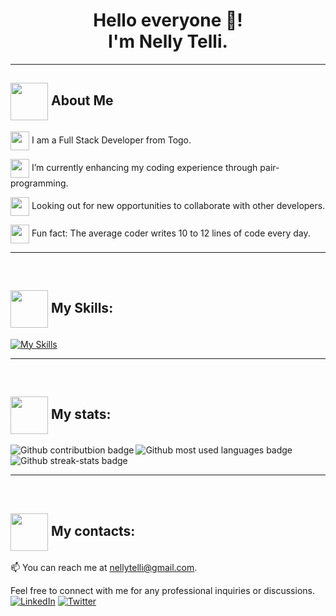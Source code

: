# <h1 align="center">Hello everyone 👋! <br /> I'm Nelly Telli.</h1>

---

## <img align="center" src="https://media.giphy.com/media/v1.Y2lkPTc5MGI3NjExZmMxYWI2MzZiMmQxZWRhNzA0OWRhODk4OGU0OTZlODJjMGQwYTU0NCZjdD1z/paTz7UZbPfTZFRYnnB/giphy.gif" width="60"> About Me
<p><img align="center" src="https://media.giphy.com/media/v1.Y2lkPTc5MGI3NjExZmMxYWI2MzZiMmQxZWRhNzA0OWRhODk4OGU0OTZlODJjMGQwYTU0NCZjdD1z/UVG0BN8TOMKkPOJS6e/giphy.gif" width="30"> I am a Full Stack Developer from Togo.</p>
<p><img align="center" src="https://media.giphy.com/media/v1.Y2lkPTc5MGI3NjExZmMxYWI2MzZiMmQxZWRhNzA0OWRhODk4OGU0OTZlODJjMGQwYTU0NCZjdD1z/f7Yl50km2i3Mo3oSe6/giphy.gif" width="30"> I’m currently enhancing my coding experience through pair-programming.</p>
<p><img align="center" src="https://media.giphy.com/media/v1.Y2lkPTc5MGI3NjExZmMxYWI2MzZiMmQxZWRhNzA0OWRhODk4OGU0OTZlODJjMGQwYTU0NCZjdD1z/FkdU6Or6txxpPdOsL8/giphy.gif" width="30"> Looking out for new opportunities to collaborate with other developers.</p>
<p><img align="center" src="https://media.giphy.com/media/v1.Y2lkPTc5MGI3NjExZmMxYWI2MzZiMmQxZWRhNzA0OWRhODk4OGU0OTZlODJjMGQwYTU0NCZjdD1z/uproGa8t6xLAeyebCr/giphy.gif" width="30"> Fun fact: The average coder writes 10 to 12 lines of code every day.</p>

---
<br>

## <img align="center" src="https://media.giphy.com/media/v1.Y2lkPTc5MGI3NjExZmMxYWI2MzZiMmQxZWRhNzA0OWRhODk4OGU0OTZlODJjMGQwYTU0NCZjdD1z/VDdh2wgmzsXAc7FCd7/giphy.gif" width="60"> My Skills:


[![My Skills](https://skillicons.dev/icons?i=html,css,sass,bootstrap,javascript,ruby,rails,webpack,mysql,ps,&perline=15)](https://skillicons.dev)

---
<br>

## <img align="center" src="https://media.giphy.com/media/v1.Y2lkPTc5MGI3NjExZmMxYWI2MzZiMmQxZWRhNzA0OWRhODk4OGU0OTZlODJjMGQwYTU0NCZjdD1z/RVWSqOsgDAq0W3051o/giphy.gif" width="60"> My stats: <br>
<img align="left" src="https://github-readme-stats.vercel.app/api?username=lily4178993&theme=react&hide_border=true&include_all_commits=false&count_private=true" alt="Github contributbion badge" width="auto">
<img align="left" src="https://github-readme-stats.vercel.app/api/top-langs/?username=lily4178993&theme=react&hide_border=true&include_all_commits=false&count_private=true&layout=compact" alt="Github most used languages badge" width="auto">
<img align="none" src="https://github-readme-streak-stats.herokuapp.com/?user=lily4178993&theme=react&hide_border=true" alt="Github streak-stats badge" width="auto">

---
<br>

## <img align="center" src="https://media.giphy.com/media/v1.Y2lkPTc5MGI3NjExZmMxYWI2MzZiMmQxZWRhNzA0OWRhODk4OGU0OTZlODJjMGQwYTU0NCZjdD1z/eJI3szMKzUWbaALqcn/giphy.gif" width="60"> My contacts: <br>
📫 You can reach me at nellytelli@gmail.com.

Feel free to connect with me for any professional inquiries or discussions.
[![LinkedIn](https://img.shields.io/badge/LinkedIn-%230077B5.svg?logo=linkedin&logoColor=white)](https://www.linkedin.com/in/nelly-t-330414266/)
[![Twitter](https://img.shields.io/badge/Twitter-%231DA1F2.svg?logo=Twitter&logoColor=white)](https://twitter.com/@nelly_telli) 
